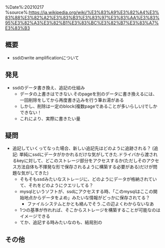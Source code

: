 %Date%:20210217
%source%:https://ja.wikipedia.org/wiki/%E3%83%A9%E3%82%A4%E3%83%88%E3%82%A2%E3%83%B3%E3%83%97%E3%83%AA%E3%83%95%E3%82%A3%E3%82%B1%E3%83%BC%E3%82%B7%E3%83%A7%E3%83%B3

## 概要
* ssdのwrite amplificationについて

## 発見
* ssdのデータ書き換え、追記の仕組み
  * データの上書きはできない.そのpageを別のデータに書き換えるには、一回削除をしてから再度書き込みを行う筆お湯がある
  * しかし、削除は一定のblock(複数pageであることが多いらしい)でしかできない！
  * これにより、実際に書きたい量

## 疑問
* 追記していくってなった場合、新しい追記先はどのように追跡される？ (追記: 単純にssdにデータがかかれるだけな気がしてきた.ドライバから渡されるkeyに対して、どこのストレージ部分をアクセスするか(ただしそのアクセス方法自体も不揮発な形で保存されるように構築する必要がある)だけが問題な気がしてきた)
  * そもそもssdみたいなストレージに、どのようにデータが格納されていて、それをどのようにクエリしてる？
  * mysqlというソフトが、ssdにアクセスする時、「このmysqlはここの開始地点からデータをよめ」みたいな情報がどっかに保存されてる？
    * ファイルシステムとかとも絡んでそう.この辺よくわからないなあ
  * 1つの基準が作れれば、そこからストレージを構築することが可能なのはイメージできる
  * てか、追記する時みたいなのも、結局別の



## その他
